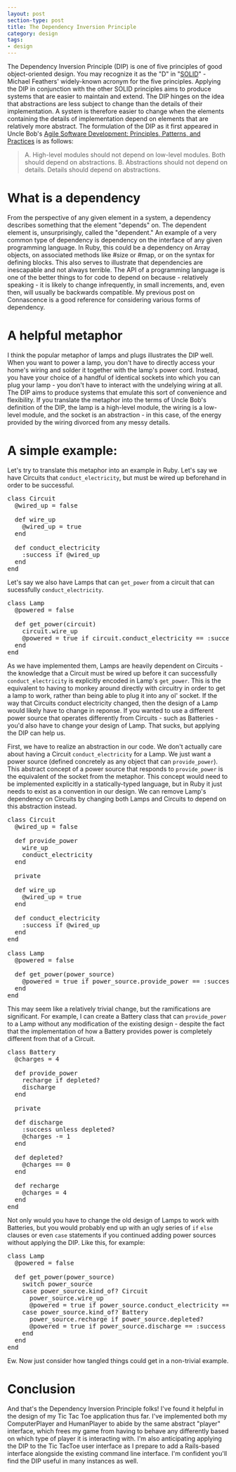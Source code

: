 ```yaml
---
layout: post
section-type: post
title: The Dependency Inversion Principle
category: design
tags:
- design
---
```

The Dependency Inversion Principle (DIP) is one of five principles of good object-oriented design. You may recognize it as the "D" in "[SOLID](https://en.wikipedia.org/wiki/SOLID_(object-oriented_design))" - Michael Feathers' widely-known acronym for the five principles. Applying the DIP in conjunction with the other SOLID principles aims to produce systems that are easier to maintain and extend. The DIP hinges on the idea that abstractions are less subject to change than the details of their implementation. A system is therefore easier to change when the elements containing the details of implementation depend on elements that are relatively more abstract. The formulation of the DIP as it first appeared in Uncle Bob's [Agile Software Development: Principles, Patterns, and Practices](http://www.amazon.com/Software-Development-Principles-Patterns-Practices/dp/0135974445) is as follows:

> A. High-level modules should not depend on low-level modules. Both should depend on abstractions.
> B. Abstractions should not depend on details. Details should depend on abstractions.

# What is a dependency

From the perspective of any given element in a system, a dependency describes something that the element "depends" on. The dependent element is, unsurprisingly, called the "dependent." An example of a very common type of dependency is dependency on the interface of any given programming language. In Ruby, this could be a dependency on Array objects, on associated methods like #size or #map, or on the syntax for defining blocks. This also serves to illustrate that dependencies are inescapable and not always terrible. The API of a programming language is one of the better things to for code to depend on because - relatively speaking - it is likely to change infrequently, in small increments, and, even then, will usually be backwards compatible. My previous post on Connascence is a good reference for considering various forms of dependency.

# A helpful metaphor

I think the popular metaphor of lamps and plugs illustrates the DIP well. When you want to power a lamp, you don't have to directly access your home's wiring and solder it together with the lamp's power cord. Instead, you have your choice of a handful of identical sockets into which you can plug your lamp - you don't have to interact with the undelying wiring at all. The DIP aims to produce systems that emulate this sort of convenience and flexibility. If you translate the metaphor into the terms of Uncle Bob's definition of the DIP, the lamp is a high-level module, the wiring is a low-level module, and the socket is an abstraction - in this case, of the energy provided by the wiring divorced from any messy details.

# A simple example:

Let's try to translate this metaphor into an example in Ruby. Let's say we have Circuits that ```conduct_electricity```, but must be wired up beforehand in order to be successful.

<pre style="text-align: left">
class Circuit
  @wired_up = false

  def wire_up
    @wired_up = true
  end

  def conduct_electricity
    :success if @wired_up
  end
end
</pre>

Let's say we also have Lamps that can ```get_power``` from a circuit that can sucessfully ```conduct_electricity```.

<pre style="text-align: left">
class Lamp
  @powered = false

  def get_power(circuit)
    circuit.wire_up
    @powered = true if circuit.conduct_electricity == :success
  end
end
</pre>

As we have implemented them, Lamps are heavily dependent on Circuits - the knowledge that a Circuit must be wired up before it can successfully ```conduct_electricity``` is explicitly encoded in Lamp's ```get_power```. This is the equivalent to having to monkey around directly with circuitry in order to get a lamp to work, rather than being able to plug it into any ol' socket. If the way that Circuits conduct electricity changed, then the design of a Lamp would likely have to change in reponse. If you wanted to use a different power source that operates differently from Circuits - such as Batteries - you'd also have to change your design of Lamp. That sucks, but applying the DIP can help us.

First, we have to realize an abstraction in our code. We don't actually care about having a Circuit ```conduct_electricity``` for a Lamp. We just want a power source (defined concretely as any object that can ```provide_power```). This abstract concept of a power source that responds to ```provide_power``` is the equivalent of the socket from the metaphor. This concept would need to be implemented explicitly in a statically-typed language, but in Ruby it just needs to exist as a convention in our design. We can remove Lamp's dependency on Circuits by changing both Lamps and Circuits to depend on this abstraction instead.

<pre style="text-align: left">
class Circuit
  @wired_up = false

  def provide_power
    wire_up
    conduct_electricity
  end

  private

  def wire_up
    @wired_up = true
  end

  def conduct_electricity
    :success if @wired_up
  end
end

class Lamp
  @powered = false

  def get_power(power_source)
    @powered = true if power_source.provide_power == :success
  end
end
</pre>

This may seem like a relatively trivial change, but the ramifications are significant. For example, I can create a Battery class that can ```provide_power``` to a Lamp without any modification of the existing design - despite the fact that the implementation of how a Battery provides power is completely different from that of a Circuit.

<pre style="text-align: left">
class Battery
  @charges = 4

  def provide_power
    recharge if depleted?
    discharge
  end

  private

  def discharge
    :success unless depleted?
    @charges -= 1
  end

  def depleted?
    @charges == 0
  end

  def recharge
    @charges = 4
  end
end
</pre>

Not only would you have to change the old design of Lamps to work with Batteries, but you would probably end up with an ugly series of ```if``` ```else``` clauses or even ```case``` statements if you continued adding power sources without applying the DIP. Like this, for example:

<pre style="text-align: left">
class Lamp
  @powered = false

  def get_power(power_source)
    switch power_source
    case power_source.kind_of? Circuit
      power_source.wire_up
      @powered = true if power_source.conduct_electricity == :success
    case power_source.kind_of? Battery
      power_source.recharge if power_source.depleted?
      @powered = true if power_source.discharge == :success
    end
  end
end
</pre>

Ew. Now just consider how tangled things could get in a non-trivial example.

# Conclusion

And that's the Dependency Inversion Principle folks! I've found it helpful in the design of my Tic Tac Toe application thus far. I've implemented both my ComputerPlayer and HumanPlayer to abide by the same abstract "player" interface, which frees my game from having to behave any differently based on which type of player it is interacting with. I'm also anticipating applying the DIP to the Tic TacToe user interface as I prepare to add a Rails-based interface alongside the existing command line interface. I'm confident you'll find the DIP useful in many instances as well.